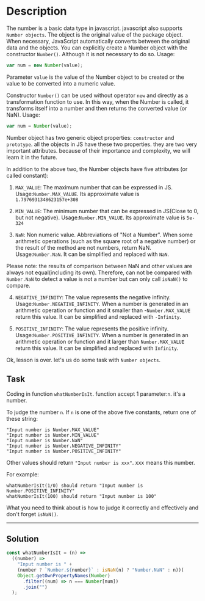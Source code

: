# Description

The number is a basic data type in javascript. javascript also supports `Number objects`. The object is the original value of the package object. When necessary, JavaScript automatically converts between the original data and the objects. You can explicitly create a Number object with the constructor `Number()`. Although it is not necessary to do so. Usage:

```js
var num = new Number(value);
```

Parameter `value` is the value of the Number object to be created or the value to be converted into a numeric value.

Constructor `Number()` can be used without operator `new` and directly as a transformation function to use. In this way, when the Number is called, it transforms itself into a number and then returns the converted value (or NaN). Usage:

```js
var num = Number(value);
```

Number object has two generic object properties: `constructor` and `prototype`. all the objects in JS have these two properties. they are two very important attributes. because of their importance and complexity, we will learn it in the future.

In addition to the above two, the Number objects have five attributes (or called constant):

1. `MAX_VALUE`: The maximum number that can be expressed in JS. Usage:`Number.MAX_VALUE`. Its approximate value is `1.7976931348623157e+308`

2. `MIN_VALUE`: The minimum number that can be expressed in JS(Close to 0, but not negative). Usage:`Number.MIN_VALUE`. Its approximate value is `5e-324`

3. `NaN`: Non numeric value. Abbreviations of "Not a Number". When some arithmetic operations (such as the square root of a negative number) or the result of the method are not numbers, return NaN. Usage:`Number.NaN`. It can be simplified and replaced with `NaN`.

Please note: the results of comparison between NaN and other values are always not equal(including its own). Therefore, can not be compared with `Number.NaN` to detect a value is not a number but can only call `isNaN()` to compare.

4. `NEGATIVE_INFINITY`: The value represents the negative infinity. Usage:`Number.NEGATIVE_INFINITY`. When a number is generated in an arithmetic operation or function and it smaller than -`Number.MAX_VALUE` return this value. It can be simplified and replaced with `-Infinity`.

5. `POSITIVE_INFINITY`: The value represents the positive infinity. Usage:`Number.POSITIVE_INFINITY`. When a number is generated in an arithmetic operation or function and it larger than `Number.MAX_VALUE` return this value. It can be simplified and replaced with `Infinity`.

Ok, lesson is over. let's us do some task with `Number objects`.

## Task

Coding in function `whatNumberIsIt`. function accept 1 parameter:`n`. it's a number.

To judge the number `n`. If `n` is one of the above five constants, return one of these string:

```
"Input number is Number.MAX_VALUE"
"Input number is Number.MIN_VALUE"
"Input number is Number.NaN"
"Input number is Number.NEGATIVE_INFINITY"
"Input number is Number.POSITIVE_INFINITY"
```

Other values should return `"Input number is xxx"`. xxx means this number.

For example:

```
whatNumberIsIt(1/0) should return "Input number is Number.POSITIVE_INFINITY"
whatNumberIsIt(100) should return "Input number is 100"
```

What you need to think about is how to judge it correctly and effectively and don't forget `isNaN()`.

---

## Solution

```js
const whatNumberIsIt = (n) =>
  ((number) =>
    "Input number is " +
    (number ? `Number.${number}` : isNaN(n) ? "Number.NaN" : n))(
    Object.getOwnPropertyNames(Number)
      .filter((num) => n === Number[num])
      .join("")
  );
```
